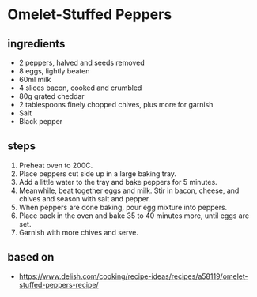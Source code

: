 # Omelet-Stuffed Peppers

## ingredients

- 2 peppers, halved and seeds removed
- 8 eggs, lightly beaten
- 60ml milk
- 4 slices bacon, cooked and crumbled
- 80g grated cheddar
- 2 tablespoons finely chopped chives, plus more for garnish
- Salt
- Black pepper

## steps

1. Preheat oven to 200C.
2. Place peppers cut side up in a large baking tray.
3. Add a little water to the tray and bake peppers for 5 minutes.
4. Meanwhile, beat together eggs and milk. Stir in bacon, cheese, and chives and season with salt and pepper.
5. When peppers are done baking, pour egg mixture into peppers.
6. Place back in the oven and bake 35 to 40 minutes more, until eggs are set.
7. Garnish with more chives and serve.

## based on

- https://www.delish.com/cooking/recipe-ideas/recipes/a58119/omelet-stuffed-peppers-recipe/
